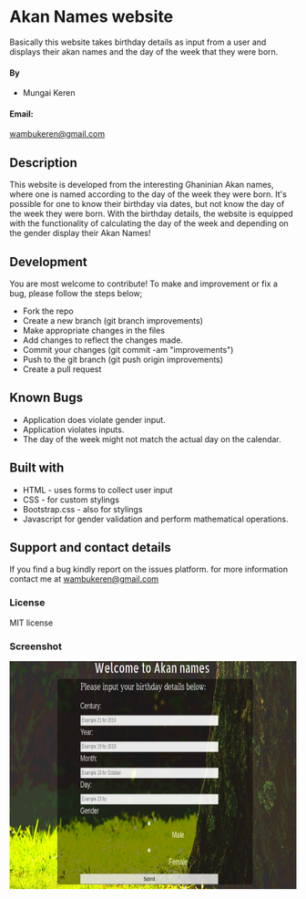 # Akan Names website
Basically this website takes birthday details as input from a user and displays their akan names and the day of the week that they were born.
#### By 
* Mungai Keren
#### Email:
 wambukeren@gmail.com
## Description
This website is developed from the interesting Ghaninian Akan names, where one is named according to the day of the week they were born. It's possible for one to know their birthday via dates, but not know the day of the week they were born. With the birthday details, the website is equipped with the functionality of calculating the day of the week and depending on the gender display their Akan Names!
## Development
You are most welcome to contribute! 
To make and improvement or fix a bug, please follow the steps below;
* Fork the repo 
* Create a new branch (git branch improvements)
* Make appropriate changes in the files
* Add changes to reflect the changes made.
* Commit your changes (git commit -am "improvements")
* Push to the git branch (git push origin improvements)
* Create a pull request
## Known Bugs
* Application does violate gender input.
* Application violates inputs.
* The day of the week might not match the actual day on the calendar.
## Built with
* HTML - uses forms to collect user input
* CSS - for custom stylings
* Bootstrap.css - also for stylings
* Javascript for gender validation and perform mathematical operations.
## Support and contact details
If you find a bug kindly report on the issues platform.
for more information contact me at wambukeren@gmail.com
### License
MIT license
### Screenshot
<img src="https://github.com/MungaiKeren/Akan-Names/blob/master/Screenshot%20from%202019-07-14%2018-06-36.png?raw=true" height="400px" width="100%">
